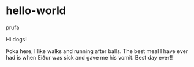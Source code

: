 # hello-world
prufa

Hi dogs!

Þoka here, I like walks and running after balls.
The best meal I have ever had is when Eiður was sick and gave me his vomit. Best day ever!!
